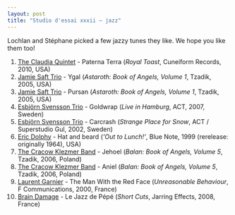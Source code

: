 ```yaml
---
layout: post
title: "Studio d'essai xxxii – jazz"
---
```


Lochlan and Stéphane picked a few jazzy tunes they like. We hope you like them too!

1. [The Claudia Quintet](http://musicbrainz.org/artist/5882939b-edb4-411a-bc68-3f0af2e5c55f) - Paterna Terra (_Royal Toast_, Cuneiform Records, 2010, USA)
1. [Jamie Saft Trio](http://musicbrainz.org/artist/641a6c2d-2779-40f4-a927-e2b23d819531) - Ygal (_Astaroth: Book of Angels, Volume 1_, Tzadik, 2005, USA)
1. [Jamie Saft Trio](http://musicbrainz.org/artist/641a6c2d-2779-40f4-a927-e2b23d819531) - Pursan (_Astaroth: Book of Angels, Volume 1_, Tzadik, 2005, USA)
1. [Esbjörn Svensson Trio](http://musicbrainz.org/artist/cfa7c6b1-bbb3-4f9a-a636-cbfafb9b4bcf) - Goldwrap (_Live in Hamburg_, ACT, 2007, Sweden)
1. [Esbjörn Svensson Trio](http://musicbrainz.org/artist/cfa7c6b1-bbb3-4f9a-a636-cbfafb9b4bcf) - Carcrash (_Strange Place for Snow_, ACT / Superstudio Gul, 2002, Sweden)
1. [Eric Dolphy](http://musicbrainz.org/artist/badda5cf-f2c5-4dc2-b3d3-07467bdf0f71) - Hat and beard (_‘Out to Lunch!’_, Blue Note, 1999 (rerelease: originally 1964), USA)
1. [The Cracow Klezmer Band](http://musicbrainz.org/artist/c7752820-4cef-4435-abf5-e60de2efe2a2) - Jehoel (_Balan: Book of Angels, Volume 5_, Tzadik, 2006, Poland)
1. [The Cracow Klezmer Band](http://musicbrainz.org/artist/c7752820-4cef-4435-abf5-e60de2efe2a2) - Aniel (_Balan: Book of Angels, Volume 5_, Tzadik, 2006, Poland)
1. [Laurent Garnier](http://musicbrainz.org/artist/ec477866-bfaa-48e0-affd-1c151ef61b7b) - The Man With the Red Face (_Unreasonable Behaviour_, F Communications, 2000, France)
1. [Brain Damage](http://musicbrainz.org/artist/9d19a058-3bb8-4858-937b-39dc2b817fc8) - Le Jazz de Pépé (_Short Cuts_, Jarring Effects, 2008, France)
